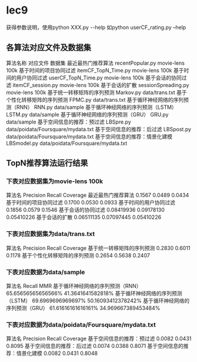 # lec9

获得参数说明，使用python XXX.py --help
如python userCF_rating.py –help



## 各算法对应文件及数据集
算法名称	                        对应文件	                数据集
最近最热门推荐算法	                recentPopular.py	        movie-lens 100k
基于时间的项目协同过滤	            itemCF_TopN_Time.py	        movie-lens 100k
基于时间的用户协同过滤	            userCF_TopN_Time.py	        movie-lens 100k
基于会话的协同过滤	                itemCF_session.py	        movie-lens 100k
基于会话的扩散	                    sessionSpreading.py	        movie-lens 100k
基于统一转移矩阵的序列预测	         Markov.py	                data/trans.txt
基于个性化转移矩阵的序列预测	    FPMC.py	                    data/trans.txt
基于循环神经网络的序列预测（RNN）	 RNN.py	                    data/sample
基于循环神经网络的序列预测（LSTM）	LSTM.py	                    data/sample
基于循环神经网络的序列预测（GRU）	GRU.py	                    data/sample
基于空间信息的推荐：预过滤	        LBSpre.py	                data/poidata/Foursquare/mydata.txt
基于空间信息的推荐：后过滤	        LBSpost.py	                data/poidata/Foursquare/mydata.txt
基于空间信息的推荐：情景化建模	    LBSmodel.py	                data/poidata/Foursquare/mydata.txt



## TopN推荐算法运行结果
### 下表对应数据集为movie-lens 100k
算法名	                Precision	Recall	    Coverage
最近最热门推荐算法	    0.1567	    0.0489	    0.0434
基于时间的项目协同过滤	0.1700	    0.0530	    0.0933
基于时间的用户协同过滤	0.1856  	0.0579	    0.1546
基于会话的协同过滤	    0.08419936	0.09178130	0.05410226
基于会话的扩散      	0.06511135	0.07097445	0.05410226

### 下表对应数据集为data/trans.txt
算法名	                        Precision	Recall	Coverage
基于统一转移矩阵的序列预测	        0.2830	0.6011	0.1178
基于个性化转移矩阵的序列预测	    0.2654	0.5638	0.2407


### 下表对应数据为data/sample
算法名	                            Recall	            MMR
基于循环神经网络的序列预测（RNN）	65.65656565656566%	41.3641641582818%
基于循环神经网络的序列预测（LSTM）	69.6969696969697%	50.16093412378242%
基于循环神经网络的序列预测（GRU）	61.61616161616161%	34.969667389453484%

### 下表对应数据为data/poidata/Foursquare/mydata.txt
算法名	                        Precision	Recall	Coverage
基于空间信息的推荐：预过滤	        0.0082	0.0431	0.8095
基于空间信息的推荐：后过滤	        0.0074	0.0388	0.8071
基于空间信息的推荐：情景化建模	    0.0082	0.0431	0.8048




